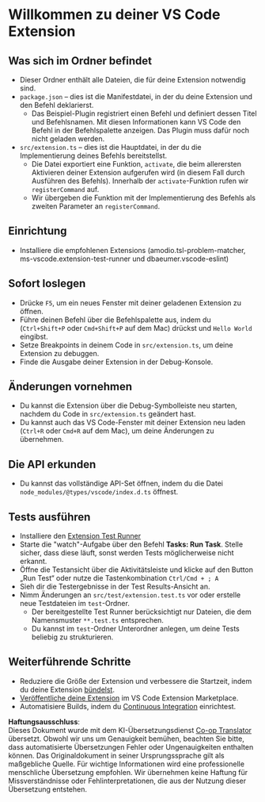 <!--
CO_OP_TRANSLATOR_METADATA:
{
  "original_hash": "62b2632720dd39ef391d6b60b9b4bfb8",
  "translation_date": "2025-07-16T16:57:59+00:00",
  "source_file": "code/07.Lab/01/Apple/phi3ext/vsc-extension-quickstart.md",
  "language_code": "de"
}
-->
# Willkommen zu deiner VS Code Extension

## Was sich im Ordner befindet

* Dieser Ordner enthält alle Dateien, die für deine Extension notwendig sind.
* `package.json` – dies ist die Manifestdatei, in der du deine Extension und den Befehl deklarierst.
  * Das Beispiel-Plugin registriert einen Befehl und definiert dessen Titel und Befehlsnamen. Mit diesen Informationen kann VS Code den Befehl in der Befehlspalette anzeigen. Das Plugin muss dafür noch nicht geladen werden.
* `src/extension.ts` – dies ist die Hauptdatei, in der du die Implementierung deines Befehls bereitstellst.
  * Die Datei exportiert eine Funktion, `activate`, die beim allerersten Aktivieren deiner Extension aufgerufen wird (in diesem Fall durch Ausführen des Befehls). Innerhalb der `activate`-Funktion rufen wir `registerCommand` auf.
  * Wir übergeben die Funktion mit der Implementierung des Befehls als zweiten Parameter an `registerCommand`.

## Einrichtung

* Installiere die empfohlenen Extensions (amodio.tsl-problem-matcher, ms-vscode.extension-test-runner und dbaeumer.vscode-eslint)

## Sofort loslegen

* Drücke `F5`, um ein neues Fenster mit deiner geladenen Extension zu öffnen.
* Führe deinen Befehl über die Befehlspalette aus, indem du (`Ctrl+Shift+P` oder `Cmd+Shift+P` auf dem Mac) drückst und `Hello World` eingibst.
* Setze Breakpoints in deinem Code in `src/extension.ts`, um deine Extension zu debuggen.
* Finde die Ausgabe deiner Extension in der Debug-Konsole.

## Änderungen vornehmen

* Du kannst die Extension über die Debug-Symbolleiste neu starten, nachdem du Code in `src/extension.ts` geändert hast.
* Du kannst auch das VS Code-Fenster mit deiner Extension neu laden (`Ctrl+R` oder `Cmd+R` auf dem Mac), um deine Änderungen zu übernehmen.

## Die API erkunden

* Du kannst das vollständige API-Set öffnen, indem du die Datei `node_modules/@types/vscode/index.d.ts` öffnest.

## Tests ausführen

* Installiere den [Extension Test Runner](https://marketplace.visualstudio.com/items?itemName=ms-vscode.extension-test-runner)
* Starte die "watch"-Aufgabe über den Befehl **Tasks: Run Task**. Stelle sicher, dass diese läuft, sonst werden Tests möglicherweise nicht erkannt.
* Öffne die Testansicht über die Aktivitätsleiste und klicke auf den Button „Run Test“ oder nutze die Tastenkombination `Ctrl/Cmd + ; A`
* Sieh dir die Testergebnisse in der Test Results-Ansicht an.
* Nimm Änderungen an `src/test/extension.test.ts` vor oder erstelle neue Testdateien im `test`-Ordner.
  * Der bereitgestellte Test Runner berücksichtigt nur Dateien, die dem Namensmuster `**.test.ts` entsprechen.
  * Du kannst im `test`-Ordner Unterordner anlegen, um deine Tests beliebig zu strukturieren.

## Weiterführende Schritte

* Reduziere die Größe der Extension und verbessere die Startzeit, indem du deine Extension [bündelst](https://code.visualstudio.com/api/working-with-extensions/bundling-extension).
* [Veröffentliche deine Extension](https://code.visualstudio.com/api/working-with-extensions/publishing-extension) im VS Code Extension Marketplace.
* Automatisiere Builds, indem du [Continuous Integration](https://code.visualstudio.com/api/working-with-extensions/continuous-integration) einrichtest.

**Haftungsausschluss**:  
Dieses Dokument wurde mit dem KI-Übersetzungsdienst [Co-op Translator](https://github.com/Azure/co-op-translator) übersetzt. Obwohl wir uns um Genauigkeit bemühen, beachten Sie bitte, dass automatisierte Übersetzungen Fehler oder Ungenauigkeiten enthalten können. Das Originaldokument in seiner Ursprungssprache gilt als maßgebliche Quelle. Für wichtige Informationen wird eine professionelle menschliche Übersetzung empfohlen. Wir übernehmen keine Haftung für Missverständnisse oder Fehlinterpretationen, die aus der Nutzung dieser Übersetzung entstehen.